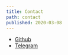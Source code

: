 ```yaml
---
title: Contact
path: contact
published: 2020-03-08
---
```

* [Github](https://github.com/binchick-in)
* [Telegram](https://t.me/binchickin)
